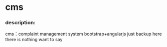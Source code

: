 # cms
### description:
cms：complaint management system
bootstrap+angularjs
just backup here
there is nothing want to say
